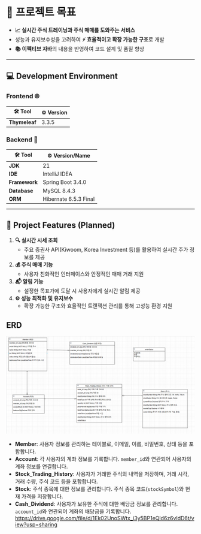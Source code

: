 # 🚀 **프로젝트 목표**

- **📈 실시간 주식 트레이닝과 주식 매매를 도와주는 서비스**
- 성능과 유지보수성을 고려하여 **⚡ 효율적이고 확장 가능한 구조**로 개발
- **📚 이펙티브 자바**의 내용을 반영하여 코드 설계 및 품질 향상

---

## 💻 **Development Environment**

### **Frontend** 🌐

| 🛠️ Tool         | ⚙️ Version |
| --------------- | ---------- |
| **Thymeleaf**   | 3.3.5      |

### **Backend** 🔧

| 🛠️ Tool          | ⚙️ Version/Name         |
| ---------------- | ----------------------- |
| **JDK**         | 21                     |
| **IDE**         | IntelliJ IDEA          |
| **Framework**   | Spring Boot 3.4.0  |
| **Database**    | MySQL 8.4.3            |
| **ORM**         | Hibernate 6.5.3 Final  |

---

## 🌟 **Project Features (Planned)**

1. **🔍 실시간 시세 조회**
   - 주요 증권사 API(Kiwoom, Korea Investment 등)를 활용하여 실시간 주가 정보를 제공
2. **💰 주식 매매 기능**
   - 사용자 친화적인 인터페이스와 안정적인 매매 거래 지원
3. **📬 알림 기능**
   - 설정한 목표가에 도달 시 사용자에게 실시간 알림 제공
4. **⚙️ 성능 최적화 및 유지보수**
   - 확장 가능한 구조와 효율적인 트랜잭션 관리를 통해 고성능 환경 지원

##  **ERD**
![img.png](img.png)
- **Member**: 사용자 정보를 관리하는 테이블로, 이메일, 이름, 비밀번호, 상태 등을 포함합니다.
- **Account**: 각 사용자의 계좌 정보를 기록합니다. `member_id`와 연관되어 사용자의 계좌 정보를 연결합니다.
- **Stock_Trading_History**: 사용자가 거래한 주식의 내역을 저장하며, 거래 시각, 거래 수량, 주식 코드 등을 포함합니다.
- **Stock**: 주식 종목에 대한 정보를 관리합니다. 주식 종목 코드(`stockSymbol`)와 현재 가격을 저장합니다.
- **Cash_Dividend**: 사용자가 보유한 주식에 대한 배당금 정보를 관리합니다. `account_id`와 연관되어 계좌의 배당금을 기록합니다.
https://drive.google.com/file/d/1Ek02UnoSWtx_i3y5BP1eQld6z6vldD6t/view?usp=sharing